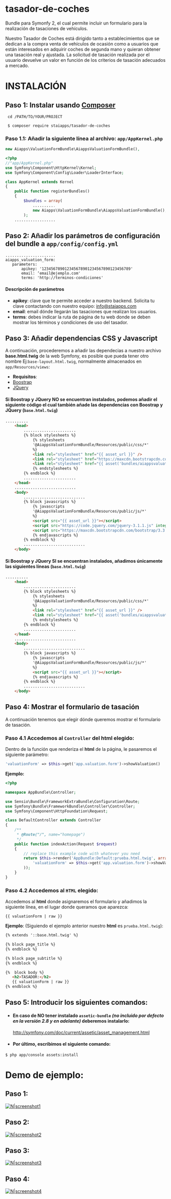# tasador-de-coches
Bundle para Symonfy 2, el cual permite incluir un formulario para la realización de tasaciones de vehículos.

Nuestro Tasador de Coches está dirigido tanto a establecimientos que se dedican a la compra venta de vehículos de ocasión como a usuarios que están interesados en adquirir coches de segunda mano y quieran obtener una tasación real y ajustada. La solicitud de tasación realizada por el usuario devuelve un valor en función de los criterios de tasación adecuados a mercado.

# INSTALACIÓN
## Paso 1: Instalar usando [Composer](https://getcomposer.org/) 

```shell
 cd /PATH/TO/YOUR/PROJECT

 $ composer require staiapps/tasador-de-coches
```

### Paso 1.1: Añadir la siguiente línea al archivo: `app/AppKernel.php` 
```php
new Aiapps\ValuationFormBundle\AiappsValuationFormBundle(),
```

```php
<?php
//"app/AppKernel.php"
use Symfony\Component\HttpKernel\Kernel;
use Symfony\Component\Config\Loader\LoaderInterface;

class AppKernel extends Kernel
{
    public function registerBundles()
    {
        $bundles = array(
            ..........
            new Aiapps\ValuationFormBundle\AiappsValuationFormBundle(),
        );
    ..................
```
## Paso 2: Añadir los parámetros de configuración del bundle a `app/config/config.yml`
```
......................
aiapps_valuation_form:
   parameters:
       apikey: '123456789012345678901234567890123456789'
       email: ‘email@ejemplo.com'
       terms: 'http://terminos-condiciones'
```
#### Descripción de parámetros
* **apikey**: clave que te permite acceder a nuestro backend. Solicita tu clave contactando con nuestro equipo: info@staiapps.com
* **email**: email dónde llegarán las tasaciones que realizan los usuarios.
* **terms**: debes indicar la ruta de página de tu web donde se deben mostrar los términos y condiciones de uso del tasador.

## Paso 3: Añadir dependencias CSS y Javascript
A continuación, procederemos a añadir las dependecias a nuestro archivo **base.html.twig** de la web Symfony, es posible que pueda tener otro nombre Ej:`base-layout.html.twig`, normalmente almacenados en `app/Resources/views`: 
*  **Requisitos**:
  * [Boostrap](http://getbootstrap.com/getting-started/)
  * [JQuery](https://code.jquery.com/)

#### Si Boostrap y JQuery **NO** se encuentran instalados, podemos añadir el siguiente código el cual también añade las dependencias con Boostrap y JQuery  (`base.html.twig`)

```html
..........
    <head>
        .......................
        {% block stylesheets %}
            {% stylesheets
            '@AiappsValuationFormBundle/Resources/public/css/*'
            %}
            <link rel="stylesheet" href="{{ asset_url }}" />
            <link rel="stylesheet" href="https://maxcdn.bootstrapcdn.com/bootstrap/3.3.7/css/bootstrap.min.css" integrity="sha384-BVYiiSIFeK1dGmJRAkycuHAHRg32OmUcww7on3RYdg4Va+PmSTsz/K68vbdEjh4u" crossorigin="anonymous">
            <link rel="stylesheet" href="{{ asset('bundles/aiappsvaluationform/css/style.css') }}" type="text/css" media="all" />
            {% endstylesheets %}
        {% endblock %}
        .......................
    </head>
    ...........................
    <body>
        ...........................
        {% block javascripts %}
            {% javascripts
            '@AiappsValuationFormBundle/Resources/public/js/*'
            %}
            <script src="{{ asset_url }}"></script>
            <script src="https://code.jquery.com/jquery-3.1.1.js" integrity="sha256-16cdPddA6VdVInumRGo6IbivbERE8p7CQR3HzTBuELA=" crossorigin="anonymous"></script>
            <script src="https://maxcdn.bootstrapcdn.com/bootstrap/3.3.7/js/bootstrap.min.js" integrity="sha384-Tc5IQib027qvyjSMfHjOMaLkfuWVxZxUPnCJA7l2mCWNIpG9mGCD8wGNIcPD7Txa" crossorigin="anonymous"></script>
            {% endjavascripts %}
        {% endblock %}
        ...........................
    </body>
```

#### Si Boostrap y JQuery **SI** se encuentran instalados, añadimos únicamente las siguientes líneas  (`base.html.twig`)

```html
..........
    <head>
        .......................
        {% block stylesheets %}
            {% stylesheets
            '@AiappsValuationFormBundle/Resources/public/css/*'
            %}
            <link rel="stylesheet" href="{{ asset_url }}" />
            <link rel="stylesheet" href="{{ asset('bundles/aiappsvaluationform/css/style.css') }}" type="text/css" media="all" />
            {% endstylesheets %}
        {% endblock %}
        .......................
    </head>
    ...........................
    <body>
        ...........................
        {% block javascripts %}
            {% javascripts
            '@AiappsValuationFormBundle/Resources/public/js/*'
            %}
            <script src="{{ asset_url }}"></script>
            {% endjavascripts %}
        {% endblock %}
        ...........................
    </body>
```
## Paso 4: Mostrar el formulario de tasación
 A continuación tenemos que elegir dónde queremos mostrar el formulario de tasación.
 
### Paso 4.1 Accedemos al `Controller` del html elegido:

Dentro de la función que renderiza el **html** de la página, le pasaremos el siguiente parámetro:
```php
'valuationForm' => $this->get('app.valuation.form')->showValuation()
```
**Ejemplo:**
```php
<?php

namespace AppBundle\Controller;

use Sensio\Bundle\FrameworkExtraBundle\Configuration\Route;
use Symfony\Bundle\FrameworkBundle\Controller\Controller;
use Symfony\Component\HttpFoundation\Request;

class DefaultController extends Controller
{
    /**
     * @Route("/", name="homepage")
     */
    public function indexAction(Request $request)
    {
        // replace this example code with whatever you need
        return $this->render('AppBundle:Default:prueba.html.twig', array(
            'valuationForm' => $this->get('app.valuation.form')->showValuation()
        ));
    }
}
```

### Paso 4.2 Accedemos al `HTML` elegido:

Accedemos al **html** donde asignaremos el formulario y añadimos la siguiente línea, en el lugar donde queramos que aparezca:
```
{{ valuationForm | raw }}
```

**Ejemplo**: (Siguiendo el ejemplo anterior nuestro **html** es `prueba.html.twig`):
```html
{% extends '::base.html.twig' %}

{% block page_title %}
{% endblock %}

{% block page_subtitle %}
{% endblock %}

{%  block body %}
   <h2>TASADOR:</h2>
   {{ valuationForm | raw }}
{% endblock %}
```


## Paso 5: Introducir los siguientes comandos:

* #### En caso de **NO** tener instalado `assetic-bundle` *(no incluido por defecto en la versión 2.8 y en adelante)* deberemos instalarlo:
  http://symfony.com/doc/current/assetic/asset_management.html



* #### Por último, escribimos el siguiente comando:
```shell
$ php app/console assets:install
```


# Demo de ejemplo:

## Paso 1:

[![N|screenshot1](https://raw.githubusercontent.com/staiapps/tasador-de-coches/master/assets/screenshot-1.png)](https://raw.githubusercontent.com/staiapps/tasador-de-coches/master/assets/screenshot-1.png)

## Paso 2:

[![N|screenshot2](https://raw.githubusercontent.com/staiapps/tasador-de-coches/master/assets/screenshot-2.png)](https://raw.githubusercontent.com/staiapps/tasador-de-coches/master/assets/screenshot-2.png)

## Paso 3:

[![N|screenshot3](https://raw.githubusercontent.com/staiapps/tasador-de-coches/master/assets/screenshot-3.png)](https://raw.githubusercontent.com/staiapps/tasador-de-coches/master/assets/screenshot-3.png)

## Paso 4:

[![N|screenshot4](https://raw.githubusercontent.com/staiapps/tasador-de-coches/master/assets/screenshot-4.png)](https://raw.githubusercontent.com/staiapps/tasador-de-coches/master/assets/screenshot-4.png)